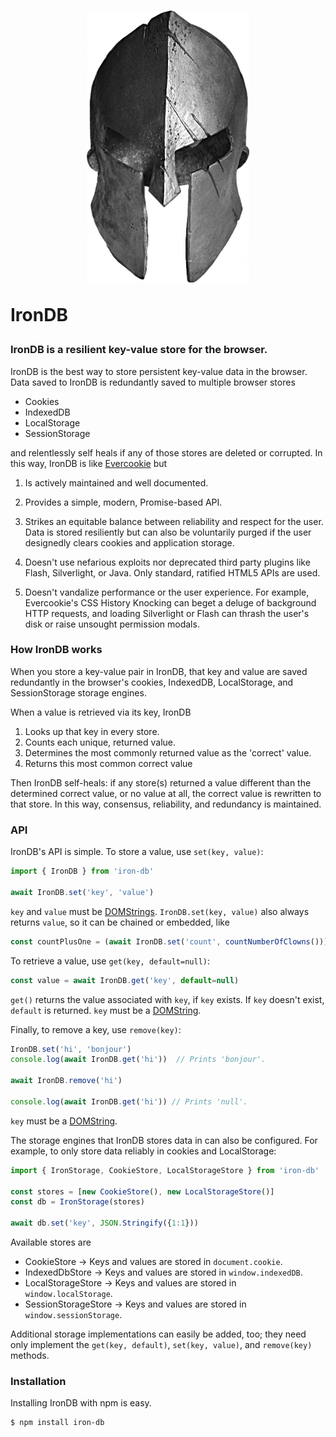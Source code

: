 <h1>
  <div align="center">
    <img src="logo.png" width="260px" height="435px" alt="IronDB">
  </div>

  IronDB
</h1>


### IronDB is a resilient key-value store for the browser.

IronDB is the best way to store persistent key-value data in the browser. Data
saved to IronDB is redundantly saved to multiple browser stores

  * Cookies
  * IndexedDB
  * LocalStorage
  * SessionStorage

and relentlessly self heals if any of those stores are deleted or corrupted. In
this way, IronDB is like [Evercookie](https://github.com/samyk/evercookie) but

  1. Is actively maintained and well documented.

  2. Provides a simple, modern, Promise-based API.

  3. Strikes an equitable balance between reliability and respect for the
     user. Data is stored resiliently but can also be voluntarily purged if the
     user designedly clears cookies and application storage.

  4. Doesn't use nefarious exploits nor deprecated third party plugins like
     Flash, Silverlight, or Java. Only standard, ratified HTML5 APIs are used.

  5. Doesn't vandalize performance or the user experience. For example,
     Evercookie's CSS History Knocking can beget a deluge of background HTTP
     requests, and loading Silverlight or Flash can thrash the user's disk or
     raise unsought permission modals.


### How IronDB works

When you store a key-value pair in IronDB, that key and value are saved
redundantly in the browser's cookies, IndexedDB, LocalStorage, and
SessionStorage storage engines.

When a value is retrieved via its key, IronDB

  1. Looks up that key in every store.
  2. Counts each unique, returned value.
  3. Determines the most commonly returned value as the 'correct' value.
  4. Returns this most common correct value

Then IronDB self-heals: if any store(s) returned a value different than the
determined correct value, or no value at all, the correct value is rewritten to
that store. In this way, consensus, reliability, and redundancy is maintained.


### API

IronDB's API is simple. To store a value, use `set(key, value)`:

```javascript
import { IronDB } from 'iron-db'

await IronDB.set('key', 'value')
```

`key` and `value` must be
[DOMStrings](https://developer.mozilla.org/en-US/docs/Web/API/DOMString).
`IronDB.set(key, value)` also always returns `value`, so it can be chained or
embedded, like

```javascript
const countPlusOne = (await IronDB.set('count', countNumberOfClowns())) + 1
```

To retrieve a value, use `get(key, default=null)`:

```javascript
const value = await IronDB.get('key', default=null)
```

`get()` returns the value associated with `key`, if `key` exists. If `key`
doesn't exist, `default` is returned. `key` must be a
[DOMString](https://developer.mozilla.org/en-US/docs/Web/API/DOMString).

Finally, to remove a key, use `remove(key)`:

```javascript
IronDB.set('hi', 'bonjour')
console.log(await IronDB.get('hi'))  // Prints 'bonjour'.

await IronDB.remove('hi')

console.log(await IronDB.get('hi')) // Prints 'null'.
```

`key` must be a
[DOMString](https://developer.mozilla.org/en-US/docs/Web/API/DOMString).

The storage engines that IronDB stores data in can also be configured. For
example, to only store data reliably in cookies and LocalStorage:

```javascript
import { IronStorage, CookieStore, LocalStorageStore } from 'iron-db'

const stores = [new CookieStore(), new LocalStorageStore()]
const db = IronStorage(stores)

await db.set('key', JSON.Stringify({1:1}))
```

Available stores are

  - CookieStore -> Keys and values are stored in `document.cookie`.
  - IndexedDbStore -> Keys and values are stored in `window.indexedDB`.
  - LocalStorageStore -> Keys and values are stored in `window.localStorage`.
  - SessionStorageStore -> Keys and values are stored in `window.sessionStorage`.

Additional storage implementations can easily be added, too; they need only
implement the `get(key, default)`, `set(key, value)`, and `remove(key)` methods.


### Installation

Installing IronDB with npm is easy.

```
$ npm install iron-db
```

